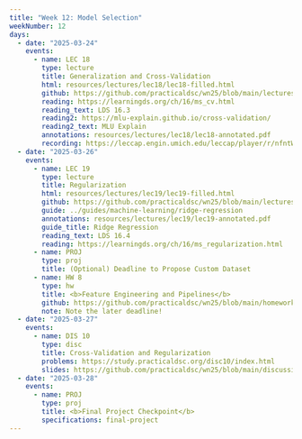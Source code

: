 ```yaml
---
title: "Week 12: Model Selection"
weekNumber: 12
days:
  - date: "2025-03-24"
    events:
      - name: LEC 18
        type: lecture
        title: Generalization and Cross-Validation
        html: resources/lectures/lec18/lec18-filled.html
        github: https://github.com/practicaldsc/wn25/blob/main/lectures/lec18/
        reading: https://learningds.org/ch/16/ms_cv.html
        reading_text: LDS 16.3
        reading2: https://mlu-explain.github.io/cross-validation/
        reading2_text: MLU Explain
        annotations: resources/lectures/lec18/lec18-annotated.pdf
        recording: https://leccap.engin.umich.edu/leccap/player/r/nfntWB
  - date: "2025-03-26"
    events:
      - name: LEC 19
        type: lecture
        title: Regularization
        html: resources/lectures/lec19/lec19-filled.html
        github: https://github.com/practicaldsc/wn25/blob/main/lectures/lec19/
        guide: ../guides/machine-learning/ridge-regression
        annotations: resources/lectures/lec19/lec19-annotated.pdf
        guide_title: Ridge Regression
        reading_text: LDS 16.4
        reading: https://learningds.org/ch/16/ms_regularization.html
      - name: PROJ
        type: proj
        title: (Optional) Deadline to Propose Custom Dataset
      - name: HW 8
        type: hw
        title: <b>Feature Engineering and Pipelines</b>
        github: https://github.com/practicaldsc/wn25/blob/main/homeworks/hw08/hw08.ipynb
        note: Note the later deadline!
  - date: "2025-03-27"
    events:
      - name: DIS 10
        type: disc
        title: Cross-Validation and Regularization
        problems: https://study.practicaldsc.org/disc10/index.html
        slides: https://github.com/practicaldsc/wn25/blob/main/discussions/disc10/disc10.ipynb
  - date: "2025-03-28"
    events:
      - name: PROJ
        type: proj
        title: <b>Final Project Checkpoint</b>
        specifications: final-project
---
```


